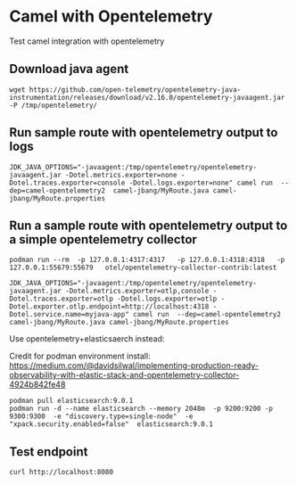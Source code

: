 # Camel with Opentelemetry

Test camel integration with opentelemetry

## Download java agent
```
wget https://github.com/open-telemetry/opentelemetry-java-instrumentation/releases/download/v2.16.0/opentelemetry-javaagent.jar -P /tmp/opentelemetry/
```

## Run sample route with opentelemetry output to logs
```
JDK_JAVA_OPTIONS="-javaagent:/tmp/opentelemetry/opentelemetry-javaagent.jar -Dotel.metrics.exporter=none -Dotel.traces.exporter=console -Dotel.logs.exporter=none" camel run  --dep=camel-opentelemetry2  camel-jbang/MyRoute.java camel-jbang/MyRoute.properties
```

## Run a sample route with opentelemetry output to a simple opentelemetry collector

```
podman run --rm  -p 127.0.0.1:4317:4317   -p 127.0.0.1:4318:4318   -p 127.0.0.1:55679:55679   otel/opentelemetry-collector-contrib:latest
```

```
JDK_JAVA_OPTIONS="-javaagent:/tmp/opentelemetry/opentelemetry-javaagent.jar -Dotel.metrics.exporter=otlp,console -Dotel.traces.exporter=otlp -Dotel.logs.exporter=otlp -Dotel.exporter.otlp.endpoint=http://localhost:4318 -Dotel.service.name=myjava-app" camel run  --dep=camel-opentelemetry2  camel-jbang/MyRoute.java camel-jbang/MyRoute.properties

```


Use opentelemetry+elasticsaerch instead:

Credit for podman environment install: https://medium.com/@davidsilwal/implementing-production-ready-observability-with-elastic-stack-and-opentelemetry-collector-4924b842fe48

```
podman pull elasticsearch:9.0.1
podman run -d --name elasticsearch --memory 2048m  -p 9200:9200 -p 9300:9300  -e "discovery.type=single-node"  -e "xpack.security.enabled=false"  elasticsearch:9.0.1
```


## Test endpoint
```
curl http://localhost:8080
```


